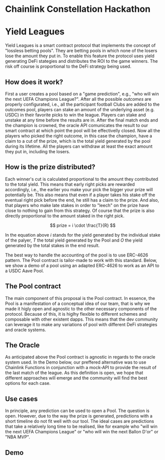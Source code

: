 # Chainlink Constellation Hackathon

<!-- <p align="center">
  <svg 
   src="https://github.com/pbfranceschin/chainlink-constellation-hack/blob/master/packages/frontend/assets/logo.svg" alt="Sublime's custom image" />
</p> -->

# Yield Leagues
Yield Leagues is a smart contract protocol that implements the concept of "lossless betting pools". They are betting pools in which none of the losers lose the amount they put in. To enable this feature the protocol uses yield generating DeFi stategies and distributes the ROI to the game winners. The risk off course is proportional to the DeFi strategy being used. 

## How does it work?
First a user creates a pool based on a "game prediction", e.g., "who will win the next UEFA Champions League?". After all the possible *outcomes* are properly configurated, i.e., all the participant football Clubs are added to the outcomes pool, players can stake an amount of the underlying asset (e.g. USDC) in their favorite picks to win the league. Players can stake and unstake at any time before the results are in. After the final match ends and the champion is crowned, the oracle API comunicates the result to our smart contract at which point the pool will be effectivelly closed. Now all the players who picked the right outcome, in this case the champion, have a claim to a cut of the prize, which is the total yield generated by the pool during its lifetime. All the players can withdraw at least the exact amount they put in, including the losers.

## How is the prize distributed?
Each winner's cut is calculated proportional to the amount they contributed to the total yield. This means that early right picks are rewarded accordingly, i.e., the earlier you make your pick the bigger your prize will potentially be. This also means that even if a player takes his stake off the eventual right pick before the end, he still has a claim to the prize. And also, that players who make late stakes in order to "leech" on the prize have close to nothing to gain from this strategy. Of course that the prize is also directly proportional to the amount staked in the right pick. 

$$ prize = i \cdot \frac{T}{R} $$

In the equation above $i$ stands for the yield generated by the individual stake of the palyer, $T$ the total yield generated by the Pool and $O$ the yield generated by the total stakes in the end result.

The best way to handle the accounting of the pool is to use ERC-4626 pattern. The Pool contract is tailor-made to work with this standard. Below, we show a demo of a pool using an adapted ERC-4626 to work as an API to a USDC Aave Pool.

## The Pool contract
The main component of this proposal is the Pool contract. In essence, the Pool is a manifestation of a conceptual idea of our team, that is why we made it higly open and agnostic to the other necessary components of the protocol. Because of this, it is higlhy flexible to different schemes and composable with other existent dapps. This means that the dev community can leverage it to make any variations of pool with different DeFi strategies and oracle systems.

## The Oracle
As anticipated above the Pool contract is agnostic in regards to the oracle system used. In the Demo below, our preffered alternative was to use Chainlink Functions in conjunction with a mock-API to provide the result of the last match of the league. As this definition is open, we hope that different approaches will emerge and the community will find the best options for each case.

## Use cases
In principle, any prediction can be used to open a Pool. The question is open. However, due to the way the prize is generated, predictions with a short timeline do not fit well with our tool. The ideal cases are predictions that take a relatively long time to be realised, like for example who "will win the next UEFA Champions League" or "who will win the next Ballon D'or" or "NBA MVP".

## Demo